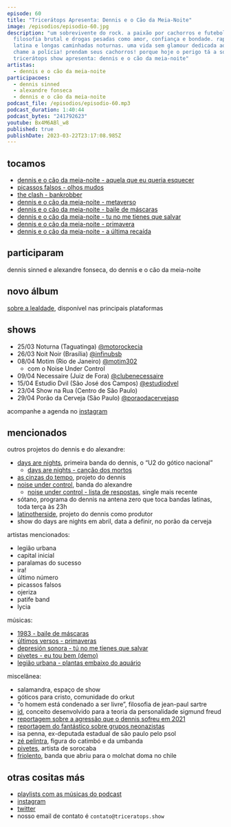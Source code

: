 ```yaml
---
episode: 60
title: "Tricerátops Apresenta: Dennis e o Cão da Meia-Noite"
image: /episodios/episodio-60.jpg
description: "um sobrevivente do rock. a paixão por cachorros e futebol.
  filosofia brutal e drogas pesadas como amor, confiança e bondade. rap, música
  latina e longas caminhadas noturnas. uma vida sem glamour dedicada ao som.
  chame a polícia! prendam seus cachorros! porque hoje o perigo tá a solta e o
  tricerátops show apresenta: dennis e o cão da meia-noite"
artistas:
  - dennis e o cão da meia-noite
participacoes:
  - dennis sinned
  - alexandre fonseca
  - dennis e o cão da meia-noite
podcast_file: /episodios/episodio-60.mp3
podcast_duration: 1:40:44
podcast_bytes: "241792623"
youtube: Bx4M6ABl_w8
published: true
publishDate: 2023-03-22T23:17:08.985Z
---
```

## tocamos

* [dennis e o cão da meia-noite - aquela que eu queria esquecer](https://www.youtube.com/watch?v=xBLGL2VtqUI)
* [picassos falsos - olhos mudos](https://www.youtube.com/watch?v=w5XVhhWnYbc)
* [the clash - bankrobber](https://www.youtube.com/watch?v=harsD9auGPk)
* [dennis e o cão da meia-noite - metaverso](https://www.youtube.com/watch?v=PO19ETIcFLs)
* [dennis e o cão da meia-noite - baile de máscaras](https://www.youtube.com/watch?v=dL79aMHkO3o)
* [dennis e o cão da meia-noite - tu no me tienes que salvar](https://www.youtube.com/watch?v=5rYGrg61Ov0)
* [dennis e o cão da meia-noite - primavera](https://www.youtube.com/watch?v=iPD_0yNjinA)
* [dennis e o cão da meia-noite - a última recaída](https://www.youtube.com/watch?v=lcegrHNDRew)

## participaram

dennis sinned e alexandre fonseca, do dennis e o cão da meia-noite

## novo álbum

[sobre a lealdade](https://found.ee/sobrelealdade), disponível nas principais plataformas

## shows

* 25/03 Noturna (Taguatinga) [@motorockecia](https://www.instagram.com/motorockecia/)
* 26/03 Noit Noir (Brasília) [@infinubsb](https://www.instagram.com/infinubsb/)
* 08/04 Motim (Rio de Janeiro) [@motim302](https://www.instagram.com/motim302/)
  * com o Noise Under Control
* 09/04 Necessaire (Juiz de Fora) [@clubenecessaire](https://www.instagram.com/clubenecessaire/)
* 15/04 Estudio Dvil (São José dos Campos) [@estudiodvel](https://www.instagram.com/estudiodvel/)
* 23/04 Show na Rua (Centro de São Paulo)
* 29/04 Porão da Cerveja (São Paulo) [@poraodacervejasp](https://www.instagram.com/poraodacervejasp/)

acompanhe a agenda no [instagram](https://www.instagram.com/p/CpS3xPApWjF/)

## mencionados

outros projetos do dennis e do alexandre:

* [days are nights](https://daysarenights.bandcamp.com/), primeira banda do dennis, o “U2 do gótico nacional”
  * [days are nights - canção dos mortos](https://www.youtube.com/watch?v=chHq4So5aEk)
* [as cinzas do tempo](https://ascinzasdotempo.bandcamp.com), projeto do dennis
* [noise under control](https://www.instagram.com/noiseundercontrol/), banda do alexandre
  * [noise under control - lista de respostas](https://www.youtube.com/watch?v=BVOf6k13xms), single mais recente
* sótano, programa do dennis na antena zero que toca bandas latinas, toda terça às 23h
* [latinotherside](https://www.instagram.com/latinotherside/), projeto do dennis como produtor
* show do days are nights em abril, data a definir, no porão da cerveja

artistas mencionados:

* legião urbana
* capital inicial
* paralamas do sucesso
* ira!
* último número
* picassos falsos
* ojeriza
* patife band
* lycia

músicas:

* [1983 - baile de máscaras](https://www.youtube.com/watch?v=NrqshO5f-yI)
* [últimos versos - primaveras](https://www.youtube.com/watch?v=xsSyry_rGGY)
* [depresión sonora - tú no me tienes que salvar](https://www.youtube.com/watch?v=bFyn4iayYDY)
* [pivetes - eu tou bem (demo)](https://pivetes.bandcamp.com/track/eu-tou-bem-demo)
* [legião urbana - plantas embaixo do aquário](https://www.youtube.com/watch?v=GSX2cKEAk0Q)

miscelânea:

* salamandra, espaço de show
* góticos para cristo, comunidade do orkut
* “o homem está condenado a ser livre”, filosofia de jean-paul sartre
* [id](https://pt.wikipedia.org/wiki/Id), conceito desenvolvido para a teoria da personalidade sigmund freud
* [reportagem sobre a agressão que o dennis sofreu em 2021](https://g1.globo.com/sp/sao-paulo/noticia/2021/11/23/musico-punk-diz-ter-sido-agredido-por-grupo-neonazista-em-frente-a-bar-em-sp-frequentado-por-antifascistas-policia-investiga.ghtml)
* [reportagem do fantástico sobre grupos neonazistas](https://globoplay.globo.com/v/10215149/)
* isa penna, ex-deputada estadual de são paulo pelo psol
* [zé pelintra](https://pt.wikipedia.org/wiki/Z%C3%A9_Pelintra), figura do catimbó e da umbanda
* [pivetes](https://pivetes.bandcamp.com/music), artista de sorocaba
* [friolento](https://www.instagram.com/friolentomusica/), banda que abriu para o molchat doma no chile

## otras cositas más

* [playlists com as músicas do podcast](https://www.triceratops.show/playlists/)
* [instagram](https://www.instagram.com/triceratops.show/)
* [twitter](https://twitter.com/TriceratopsShow/)
* nosso email de contato é `contato@triceratops.show`
